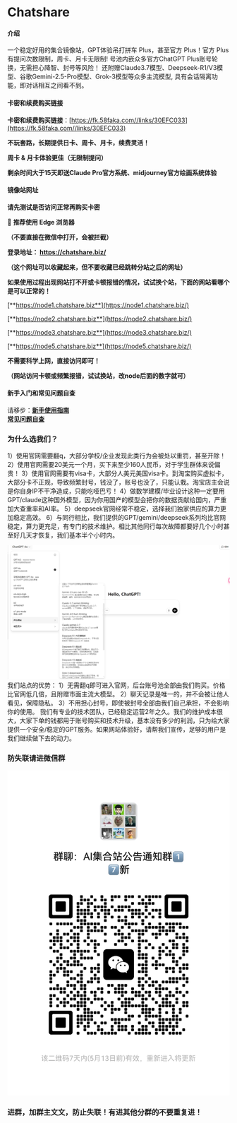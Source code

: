 # Chatshare

#### 介绍
一个稳定好用的集合镜像站，GPT体验吊打拼车 Plus，甚至官方 Plus！官方 Plus有提问次数限制，周卡、月卡无限制!
号池内嵌众多官方ChatGPT Plus账号轮换，无需担心降智、封号等风险！
还附赠Claude3.7模型、Deepseek-R1/V3模型、谷歌Gemini-2.5-Pro模型、Grok-3模型等众多主流模型,
具有会话隔离功能，即对话相互之间看不到。


#### 卡密和续费购买链接
**卡密和续费购买链接**：[https://fk.58faka.com//links/30EFC033](https://fk.58faka.com//links/30EFC033)

**不玩套路，长期提供日卡、周卡、月卡，续费灵活！**

**周卡 & 月卡体验更佳（无限制提问）**

**剩余时间大于15天即送Claude Pro官方系统、midjourney官方绘画系统体验**


#### 镜像站网址
**请先测试是否访问正常再购买卡密**

🔹 **推荐使用 Edge 浏览器**

**（不要直接在微信中打开，会被拦截）**

**登录地址： https://chatshare.biz/**

**（这个网址可以收藏起来，但不要收藏已经跳转分站之后的网址）**

**如果使用过程出现网站打不开或卡顿报错的情况，试试换个站，下面的网站看哪个是可以正常的！**

[**https://node1.chatshare.biz**](https://node1.chatshare.biz/)

[**https://node2.chatshare.biz**](https://node2.chatshare.biz/)

[**https://node3.chatshare.biz**](https://node3.chatshare.biz/)

[**https://node5.chatshare.biz**](https://node5.chatshare.biz/)

**不需要科学上网，直接访问即可！**

**（网站访问卡顿或频繁报错，试试换站，改node后面的数字就可）**

#### 新手入门和常见问题自查
请移步：[**新手使用指南**](/help.md)                     
             [**常见问题自查**](/README.en.md)

### 为什么选我们？

1）使用官网需要翻q，大部分学校/企业发现此类行为会被处以重罚，甚至开除！
2）使用官网需要20美元一个月，买下来至少160人民币，对于学生群体来说偏贵！
3）使用官网需要有visa卡，大部分人美元美国visa卡。到淘宝购买虚拟卡，大部分卡不正规，导致频繁封号，钱没了，账号也没了，只能认栽。淘宝店主会说是你自身IP不干净造成，只能吃哑巴亏！
4）做数学建模/毕业设计这种一定要用GPT/claude这种国外模型，因为你用国产的模型会把你的数据贡献给国内，严重加大查重率和AI率。
5）deepseek官网经常不稳定，选择我们独家供应的算力更加稳定高效。
6）与同行相比，我们提供的GPT/gemini/deepseek系列均比官网稳定，算力更充足，有专门的技术维护。相比其他同行每次故障都要好几个小时甚至好几天才恢复，我们基本半个小时内。

![图片描述](image/001.png)
我们站点的优势：
1）无需翻q即可进入官网，后台账号池全部由我们购买。价格比官网低几倍，且附赠市面主流大模型。
2）聊天记录是唯一的，并不会被让他人看见，保障隐私。
3）不用担心封号，即使被封号全部由我们自己承担，不会影响你的使用。
我们有专业的技术团队，已经稳定运营2年之久。我们的维护成本很大，大家下单的钱都用于账号购买和技术升级，基本没有多少的利润，只为给大家提供一个安全/稳定的GPT服务。如果网站体验好，请帮我们宣传，足够的用户是我们继续做下去的动力。

### 防失联请进微信群

![图片描述](image/002.png)
### 进群，加群主文文，防止失联！有进其他分群的不要重复进！
